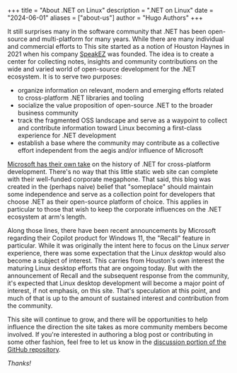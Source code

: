 +++
title = "About .NET on Linux"
description = ".NET on Linux"
date = "2024-06-01"
aliases = ["about-us"]
author = "Hugo Authors"
+++

It still surprises many in the software community that .NET has been open-source and multi-platform for many years. While there are many individual and commercial efforts to  This site started as a notion of Houston Haynes in 2021 when his company [SpeakEZ](https://speakez.ai) was founded. The idea is to create a center for collecting notes, insights and community contributions on the wide and varied world of open-source development for the .NET ecosystem. It is to serve two purposes:

- organize information on relevant, modern and emerging efforts related to cross-platform .NET libraries and tooling
- socialize the value proposition of open-source .NET to the broader business community
- track the fragmented OSS landscape and serve as a waypoint to collect and contribute information toward Linux becoming a first-class experience for .NET development
- establish a base where the community may contribute as a collective effort independent from the aegis and/or influence of Microsoft

[Microsoft has their own take](https://devblogs.microsoft.com/xamarin/history-dot-net-standard/) on the history of .NET for cross-platform development. There's no way that this little static web site can complete with their well-funded corporate megaphone. That said, this blog was created in the (perhaps naive) belief that "someplace" should maintain some independence and serve as a collection point for developers that choose .NET as their open-source platform of choice. This applies in particular to those that wish to keep the corporate influences on the .NET ecosystem at arm's length.

Along those lines, there have been recent announcements by Microsoft regarding their Copilot product for Windows 11, the "Recall" feature in particular. While it was originally the intent here to focus on the Linux *server* experience, there was some expectation that the Linux _desktop_ would also become a subject of interest. This carries from Houston's own interest the maturing Linux desktop efforts that are ongoing today. But with the announcement of Recall and the subsequent response from the community, it's expected that Linux desktop development will become a major point of interest, if not emphasis, on this site. That's speculation at this point, and much of that is up to the amount of sustained interest and contribution from the community. 

This site will continue to grow, and there will be opportunities to help influence the direction the site takes as more community members become involved. If you're interested in authoring a blog post or contributing in some other fashion, feel free to let us know in the [discussion portion of the GitHub repository](https://github.com/speakez-llc/dotnetonlinux/discussions). 

_Thanks!_